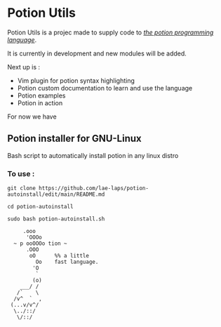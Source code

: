 # Potion Utils

Potion Utils is a projec made to supply code to *[the potion programming language](https://github.com/perl11/potion)*.

It is currently in development and new modules will be added.

Next up is :

 * Vim plugin for potion syntax highlighting
 * Potion custom documentation to learn and use the language
 * Potion examples
 * Potion in action

For now we have

## Potion installer for GNU-Linux

Bash script to automatically install potion in any linux distro

### To use : 
`git clone https://github.com/lae-laps/potion-autoinstall/edit/main/README.md`    

`cd potion-autoinstall`  

`sudo bash potion-autoinstall.sh`     

```
     .ooo
      'OOOo
  ~ p ooOOOo tion ~
      .OOO
       oO      %% a little
         Oo    fast language.
        'O
         `
        (o)
    ___/ /
   /`    \
  /v^  `  ,
 (...v/v^/
  \../::/
   \/::/
   ```
